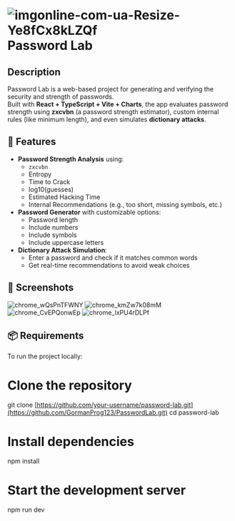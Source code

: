 # ![imgonline-com-ua-Resize-Ye8fCx8kLZQf](https://github.com/user-attachments/assets/0960114a-b6e7-4974-a0ff-8429e9ff5686) Password Lab

## Description

Password Lab is a web-based project for generating and verifying the security and strength of passwords.  
Built with **React + TypeScript + Vite + Charts**, the app evaluates password strength using **zxcvbn** (a password strength estimator), custom internal rules (like minimum length), and even simulates **dictionary attacks**.

## 🔧 Features

- **Password Strength Analysis** using:
  - `zxcvbn`
  - Entropy
  - Time to Crack
  - log10(guesses)
  - Estimated Hacking Time
  - Internal Recommendations (e.g., too short, missing symbols, etc.)
- **Password Generator** with customizable options:
  - Password length
  - Include numbers
  - Include symbols
  - Include uppercase letters
- **Dictionary Attack Simulation**:
  - Enter a password and check if it matches common words
  - Get real-time recommendations to avoid weak choices

## 📸 Screenshots
![chrome_wQsPnTFWNY](https://github.com/user-attachments/assets/b9333df1-e579-42aa-a3d5-1aa6a2701c7a)
![chrome_kmZw7k08mM](https://github.com/user-attachments/assets/3fc270fd-04bd-4ec1-b677-15b3da33375b)
![chrome_CvEPQonwEp](https://github.com/user-attachments/assets/532c5982-24da-4b97-bdf6-69a631ce9e9c)
![chrome_lxPU4rDLPf](https://github.com/user-attachments/assets/8842a91f-b6ef-4d98-ab67-79026652b332)


## 📦 Requirements

To run the project locally:

# Clone the repository
git clone [https://github.com/your-username/password-lab.git](https://github.com/GormanProg123/PasswordLab.git)
cd password-lab

# Install dependencies
npm install

# Start the development server
npm run dev

